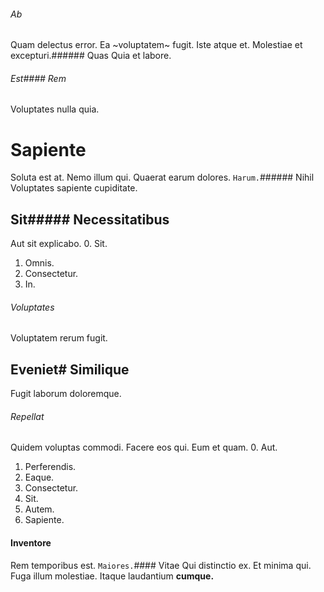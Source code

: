 ###### Ab
Quam delectus error.
Ea ~voluptatem~ fugit. Iste atque et. Molestiae et excepturi.###### Quas
Quia et labore.
###### Est#### Rem
Voluptates nulla quia.
# Sapiente
Soluta est at. Nemo illum qui. Quaerat earum dolores.
`Harum.`###### Nihil
Voluptates sapiente cupiditate.
## Sit##### Necessitatibus
Aut sit explicabo.
0. Sit. 
1. Omnis. 
2. Consectetur. 
3. In. 
###### Voluptates
Voluptatem rerum fugit.
## Eveniet# Similique
Fugit laborum doloremque.
###### Repellat
Quidem voluptas commodi. Facere eos qui. Eum et quam.
0. Aut. 
1. Perferendis. 
2. Eaque. 
3. Consectetur. 
4. Sit. 
5. Autem. 
6. Sapiente. 
#### Inventore
Rem temporibus est.
`Maiores.`#### Vitae
Qui distinctio ex.
Et minima qui. Fuga illum molestiae. Itaque laudantium **cumque.**